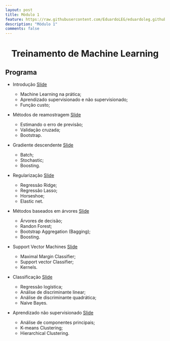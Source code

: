 ```yaml
---
layout: post
title: Módulo 1
feature: https://raw.githubusercontent.com/EduardoLEG/eduardoleg.github.io/master/assets/img/INF.jpg
description: "Módulo 1"
comments: false
---
```

<center> <h1>Treinamento de Machine Learning</h1> </center>

## Programa

   - Introdução [Slide]() 
       * Machine Learning na prática;
       * Aprendizado supervisionado e não supervisionado;
       * Função custo;
       
   - Métodos de reamostragem [Slide]() 
       * Estimando o erro de previsão;
       * Validação cruzada;
       * Bootstrap.
       
   - Gradiente descendente [Slide]()
       * Batch; 
       * Stochastic; 
       * Boosting.
       
   - Regularização [Slide]()
       * Regressão Ridge;
       * Regressão Lasso;
       * Horseshoe;
       * Elastic net.
   
   - Métodos baseados em árvores [Slide]() 
       * Árvores de decisão;
       * Randon Forest;
       * Bootstrap Aggregation (Bagging);
       * Boosting.
     
   - Support Vector Machines [Slide]()
       * Maximal Margin Classifier;
       * Support vector Classifier;
       * Kernels.
   
   - Classificação [Slide]()
       * Regressão logística;
       * Análise de discriminante linear; 
       * Análise de discriminante quadrática;
       * Naive Bayes.
   
   - Aprendizado não supervisionado [Slide]() 
       * Análise de componentes principais;
       * K-means Clustering;
       * Hierarchical Clustering. 
       
   
